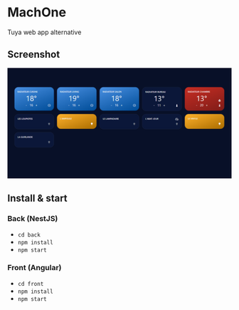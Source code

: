 # MachOne

Tuya web app alternative

## Screenshot

![screenshot](screenshot.png)

## Install & start

### Back (NestJS)

- `cd back`
- `npm install`
- `npm start`

### Front (Angular)

- `cd front`
- `npm install`
- `npm start`
